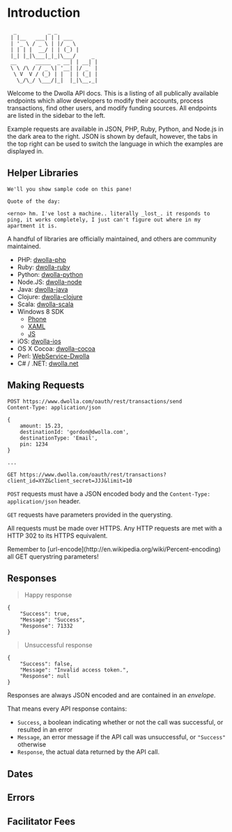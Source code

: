 # Introduction
```
  _          _ _             
 | |__   ___| | | ___        
 | '_ \ / _ \ | |/ _ \       
 | | | |  __/ | | (_) |      
 |_| |_|\___|_|_|\___/     _ 
 __      _____  _ __| | __| |
 \ \ /\ / / _ \| '__| |/ _` |
  \ V  V / (_) | |  | | (_| |
   \_/\_/ \___/|_|  |_|\__,_|

```

Welcome to the Dwolla API docs. This is a listing of all publically available endpoints which allow developers to modify their accounts, process transactions, find other users, and modify funding sources. All endpoints are listed in the sidebar to the left. 

Example requests are available in JSON, PHP, Ruby, Python, and Node.js in the dark area to the right. JSON is shown by default, however, the tabs in the top right can be used to switch the language in which the examples are displayed in.

## Helper Libraries
```
We'll you show sample code on this pane!
```
```
Quote of the day:

<erno> hm. I've lost a machine.. literally _lost_. it responds to ping, it works completely, I just can't figure out where in my apartment it is.

```

A handful of libraries are officially maintained, and others are community maintained.

- PHP: [dwolla-php](https://github.com/Dwolla/dwolla-php)
- Ruby: [dwolla-ruby](https://github.com/Dwolla/dwolla-ruby)
- Python: [dwolla-python](https://github.com/Dwolla/dwolla-python)
- Node.JS: [dwolla-node](https://github.com/Dwolla/dwolla-node)
- Java: [dwolla-java](https://github.com/Dwolla/dwolla-java)
- Clojure: [dwolla-clojure](https://github.com/Dwolla/dwolla-clojure)
- Scala: [dwolla-scala](https://github.com/Dwolla/dwolla-scala)
- Windows 8 SDK
	- [Phone](http://www.nuget.org/packages/Dwolla.InAppSDKWP8/)
	- [XAML](http://www.nuget.org/packages/Dwolla.InAppSDK/)
	- [JS](http://www.nuget.org/packages/Dwolla.InAppSDK.JS/)
- iOS: [dwolla-ios](https://github.com/Dwolla/dwolla-ios)
- OS X Cocoa: [dwolla-cocoa](https://github.com/Dwolla/dwolla-cocoa)
- Perl: [WebService-Dwolla](http://search.cpan.org/dist/WebService-Dwolla/)
- C# / .NET: [dwolla.net](https://github.com/justinsoliz/dwolla.net)

## Making Requests

```
POST https://www.dwolla.com/oauth/rest/transactions/send
Content-Type: application/json

{
	amount: 15.23,
	destinationId: 'gordon@dwolla.com',
	destinationType: 'Email',
	pin: 1234
}
```

```
...

GET https://www.dwolla.com/oauth/rest/transactions?client_id=XYZ&client_secret=JJJ&limit=10
```

`POST` requests must have a JSON encoded body and the 
`Content-Type: application/json` header.

`GET` requests have parameters provided in the querysting.

All requests must be made over HTTPS.  Any HTTP requests are met with a HTTP 302 to its HTTPS equivalent.

<aside class="notice">
Remember to [url-encode](http://en.wikipedia.org/wiki/Percent-encoding) all GET querystring parameters!
</aside>

## Responses

> Happy response

```
{
    "Success": true,
    "Message": "Success",
    "Response": 71332
}
```

> Unsuccessful response

```
{
	"Success": false,
	"Message": "Invalid access token.",
	"Response": null
}
```

Responses are always JSON encoded and are contained in an _envelope_.  

That means every API response contains: 

- `Success`, a boolean indicating whether or not the call was successful, or resulted in an error
- `Message`, an error message if the API call was unsuccessful, or `"Success"` otherwise
- `Response`, the actual data returned by the API call.

## Dates

## Errors

## Facilitator Fees